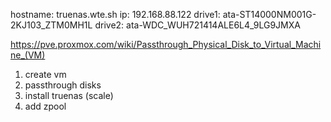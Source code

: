 hostname: truenas.wte.sh
ip: 192.168.88.122
drive1: ata-ST14000NM001G-2KJ103_ZTM0MH1L
drive2: ata-WDC_WUH721414ALE6L4_9LG9JMXA

https://pve.proxmox.com/wiki/Passthrough_Physical_Disk_to_Virtual_Machine_(VM)

1. create vm
2. passthrough disks
3. install truenas  (scale)
4. add zpool